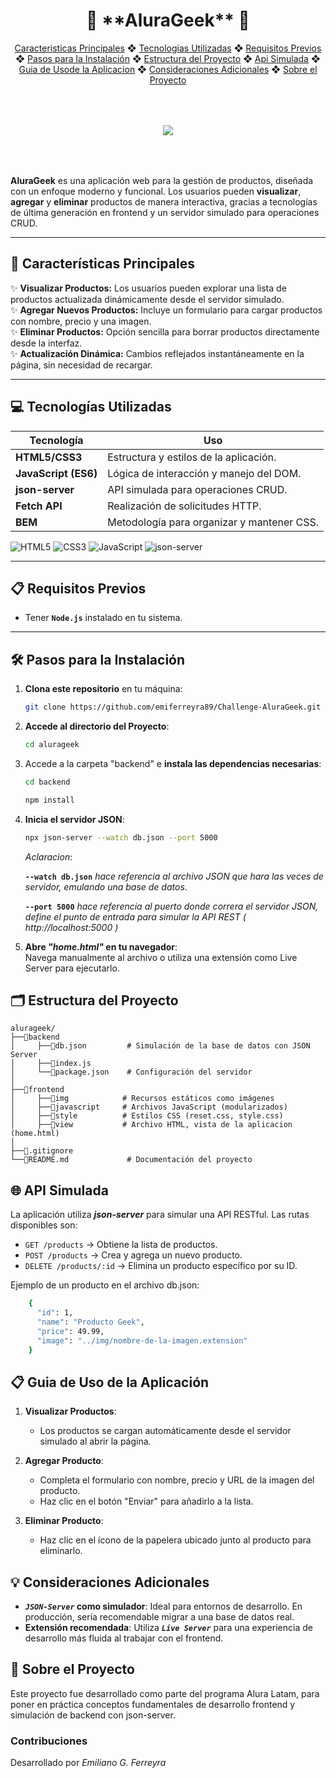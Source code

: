 <h1 style="text-align:center"> 🌟 **AluraGeek** 🌟 </h1>  

<p style="text-align:center">
  <a href="#caracterisicas-principales">Caracteristicas Principales</a> ❖ 
  <a href="#tecnologias">Tecnologias Utilizadas</a> ❖ 
  <a href="#requisitos">Requisitos Previos</a> ❖ 
  <a href="#instalación">Pasos para la Instalación</a> ❖  
  <a href="#estructura-del-proyecto">Estructura del Proyecto</a> ❖ 
  <a href="#api">Api Simulada</a> ❖
  <a href="#guia-uso">Guia de Usode la Aplicacion</a> ❖ 
  <a href="#consideraciones">Consideraciones Adicionales</a> ❖
  <a href="#sobre-el-proyecto">Sobre el Proyecto</a>
</p>

<div style="width:100%; display:flex; justify-content:center; padding:50px 0px">
  <img  src="https://github.com/user-attachments/assets/3fc0f65a-f476-4e31-b7a7-ac16b66e6833">
</div>

**AluraGeek** es una aplicación web para la gestión de productos, diseñada con un enfoque moderno y funcional. Los usuarios pueden **visualizar**, **agregar** y **eliminar** productos de manera interactiva, gracias a tecnologías de última generación en frontend y un servidor simulado para operaciones CRUD.  

---

## 🚀 **Características Principales**  

✨ **Visualizar Productos:** Los usuarios pueden explorar una lista de productos actualizada dinámicamente desde el servidor simulado.  
✨ **Agregar Nuevos Productos:** Incluye un formulario para cargar productos con nombre, precio y una imagen.  
✨ **Eliminar Productos:** Opción sencilla para borrar productos directamente desde la interfaz.  
✨ **Actualización Dinámica:** Cambios reflejados instantáneamente en la página, sin necesidad de recargar.  

---

## 💻 **Tecnologías Utilizadas**  

| **Tecnología**                | **Uso**                                       |  
|-------------------------------|-----------------------------------------------|  
| **HTML5/CSS3**                | Estructura y estilos de la aplicación.        |  
| **JavaScript (ES6)**          | Lógica de interacción y manejo del DOM.       |  
| **json-server**               | API simulada para operaciones CRUD.           |  
| **Fetch API**                 | Realización de solicitudes HTTP.              |  
| **BEM**                       | Metodología para organizar y mantener CSS.    |  

![HTML5](https://img.shields.io/badge/HTML5-E34F26?style=for-the-badge&logo=html5&logoColor=white) ![CSS3](https://img.shields.io/badge/CSS3-1572B6?style=for-the-badge&logo=css3&logoColor=white) ![JavaScript](https://img.shields.io/badge/JavaScript-F7DF1E?style=for-the-badge&logo=javascript&logoColor=black) ![json-server](https://img.shields.io/badge/json-server-nodemon)


---

## 📋 **Requisitos Previos**  

- Tener **`Node.js`** instalado en tu sistema.  

---

## 🛠️ **Pasos para la Instalación**  

1. **Clona este repositorio** en tu máquina:  
   ```bash
   git clone https://github.com/emiferreyra89/Challenge-AluraGeek.git
   ```

2. **Accede al directorio del Proyecto**:  
   ```bash
   cd alurageek
   ```
3. Accede a la carpeta "backend" e **instala las dependencias necesarias**:  
   ```bash
   cd backend
   ```
   ```bash
   npm install
   ```

4. **Inicia el servidor JSON**:  
   ```bash
   npx json-server --watch db.json --port 5000
   ```
    *Aclaracion*:

      **`--watch db.json`** *hace referencia al archivo JSON que hara las veces de servidor, emulando una base de datos*.

      **`--port 5000`** *hace referencia al puerto donde correra el servidor JSON, define el punto de entrada para simular la API REST ( http://localhost:5000 )*

  5. **Abre *"home.html"* en tu navegador**:  
  Navega manualmente al archivo o utiliza una extensión como Live Server para ejecutarlo.


  ## 🗂️ **Estructura del Proyecto**

```
alurageek/
├──📁backend
│     ├──📄db.json         # Simulación de la base de datos con JSON Server
│     ├──📄index.js
│     └──📄package.json    # Configuración del servidor
│
├──📁frontend
│     ├──📁img            # Recursos estáticos como imágenes
│     ├──📁javascript     # Archivos JavaScript (modularizados)
│     ├──📁style          # Estilos CSS (reset.css, style.css)
│     ├──📁view           # Archivo HTML, vista de la aplicacion (home.html)
│
├──📄.gitignore
└──📄README.md             # Documentación del proyecto
```

## 🌐 API Simulada

La aplicación utiliza ***json-server*** para simular una API RESTful. Las rutas disponibles son:

- `GET /products` → Obtiene la lista de productos.
- `POST /products` → Crea y agrega un nuevo producto.
- `DELETE /products/:id` →  Elimina un producto específico por su ID.

Ejemplo de un producto en el archivo db.json:
``` bash
    {
      "id": 1,
      "name": "Producto Geek",
      "price": 49.99,
      "image": "../img/nombre-de-la-imagen.extension"
    }
```

## 📋 Guia de Uso de la Aplicación

1. **Visualizar Productos**: 
    * Los productos se cargan automáticamente desde el servidor simulado al abrir la página.
   
2. **Agregar Producto**: 
    * Completa el formulario con nombre, precio y URL de la imagen del producto.
    * Haz clic en el botón "Enviar" para añadirlo a la lista.
   
3. **Eliminar Producto**: 
    * Haz clic en el ícono de la papelera ubicado junto al producto para eliminarlo.

## 💡 Consideraciones Adicionales

- ***`JSON-Server`* como simulador**: Ideal para entornos de desarrollo. En producción, sería recomendable migrar a una base de datos real.
- **Extensión recomendada**: Utiliza ***`Live Server`*** para una experiencia de desarrollo más fluida al trabajar con el frontend.

## 📖 Sobre el Proyecto
  Este proyecto fue desarrollado como parte del programa Alura Latam, para poner en práctica conceptos fundamentales de desarrollo frontend y simulación de backend con json-server.

### Contribuciones
Desarrollado por *Emiliano G. Ferreyra*